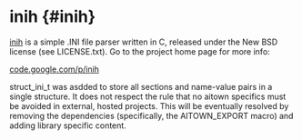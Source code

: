 inih                        {#inih}
====

[inih](http://code.google.com/p/inih/) is a simple .INI file 
parser written in C, released under the New BSD
license (see LICENSE.txt). Go to the project home page for more info:

[code.google.com/p/inih](http://code.google.com/p/inih/)

struct_ini_t was asdded to store all sections and name-value pairs in a single
structure. It does not respect the rule that no aitown specifics must be avoided
in external, hosted projects. This will be eventually resolved by removing
the dependencies (specifically, the AITOWN_EXPORT macro) and adding library
specific content.
